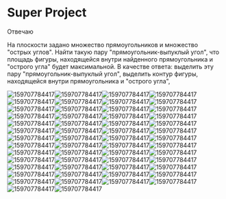 # Super Project
Отвечаю

На плоскости задано множество прямоугольников и множество "острых углов".
Найти такую пару "прямоугольник-выпуклый угол", что площадь фигуры,
находящейся внутри найденного прямоугольника и "острого угла" будет
максимальной.
В качестве ответа:
выделить эту пару "прямоугольник-выпуклый угол",
выделить контур фигуры, находящейся внутри прямоугольника и "острого угла",

![159707784417](159707784417.jpg)![159707784417](159707784417.jpg)![159707784417](159707784417.jpg)![159707784417](159707784417.jpg)![159707784417](159707784417.jpg)![159707784417](159707784417.jpg)![159707784417](159707784417.jpg)![159707784417](159707784417.jpg)![159707784417](159707784417.jpg)![159707784417](159707784417.jpg)![159707784417](159707784417.jpg)![159707784417](159707784417.jpg)![159707784417](159707784417.jpg)![159707784417](159707784417.jpg)![159707784417](159707784417.jpg)![159707784417](159707784417.jpg)![159707784417](159707784417.jpg)![159707784417](159707784417.jpg)![159707784417](159707784417.jpg)![159707784417](159707784417.jpg)![159707784417](159707784417.jpg)![159707784417](159707784417.jpg)![159707784417](159707784417.jpg)![159707784417](159707784417.jpg)![159707784417](159707784417.jpg)![159707784417](159707784417.jpg)![159707784417](159707784417.jpg)![159707784417](159707784417.jpg)![159707784417](159707784417.jpg)![159707784417](159707784417.jpg)![159707784417](159707784417.jpg)![159707784417](159707784417.jpg)![159707784417](159707784417.jpg)![159707784417](159707784417.jpg)![159707784417](159707784417.jpg)![159707784417](159707784417.jpg)![159707784417](159707784417.jpg)![159707784417](159707784417.jpg)![159707784417](159707784417.jpg)![159707784417](159707784417.jpg)![159707784417](159707784417.jpg)![159707784417](159707784417.jpg)![159707784417](159707784417.jpg)![159707784417](159707784417.jpg)![159707784417](159707784417.jpg)![159707784417](159707784417.jpg)![159707784417](159707784417.jpg)![159707784417](159707784417.jpg)![159707784417](159707784417.jpg)![159707784417](159707784417.jpg)![159707784417](159707784417.jpg)![159707784417](159707784417.jpg)![159707784417](159707784417.jpg)![159707784417](159707784417.jpg)